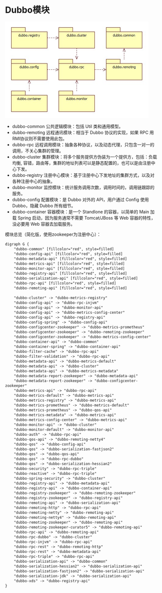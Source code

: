 # Dubbo模块
![dubbo-modules.jpg](../images/dubbo-modules.jpg)
* dubbo-common 公共逻辑模块：包括 Util 类和通用模型。
* dubbo-remoting 远程通讯模块：相当于 Dubbo 协议的实现，如果 RPC 用 RMI协议则不需要使用此包。
* dubbo-rpc 远程调用模块：抽象各种协议，以及动态代理，只包含一对一的调用，不关心集群的管理。
* dubbo-cluster 集群模块：将多个服务提供方伪装为一个提供方，包括：负载均衡, 容错，路由等，集群的地址列表可以是静态配置的，也可以是由注册中心下发。
* dubbo-registry 注册中心模块：基于注册中心下发地址的集群方式，以及对各种注册中心的抽象。
* dubbo-monitor 监控模块：统计服务调用次数，调用时间的，调用链跟踪的服务。
* dubbo-config 配置模块：是 Dubbo 对外的 API，用户通过 Config 使用Dubbo，隐藏 Dubbo 所有细节。
* dubbo-container 容器模块：是一个 Standlone 的容器，以简单的 Main 加载 Spring 启动，因为服务通常不需要 Tomcat/JBoss 等 Web 容器的特性，没必要用 Web 容器去加载服务。

模块总览（简化版，使用zookeeper为注册中心）：
```plantuml
digraph G {
    "dubbo-common" [fillcolor="red", style=filled]
    "dubbo-config-api" [fillcolor="red", style=filled]
    "dubbo-metadata-api" [fillcolor="red", style=filled]
    "dubbo-metrics-api" [fillcolor="red", style=filled]
    "dubbo-monitor-api" [fillcolor="red", style=filled]
    "dubbo-registry-api" [fillcolor="red", style=filled]
    "dubbo-serialization-api" [fillcolor="red", style=filled]
    "dubbo-rpc-api" [fillcolor="red", style=filled]
    "dubbo-remoting-api" [fillcolor="red", style=filled]
    
    "dubbo-cluster" -> "dubbo-metrics-registry"
    "dubbo-config-api" -> "dubbo-rpc-injvm"
    "dubbo-config-api" -> "dubbo-monitor-api"
    "dubbo-config-api" -> "dubbo-metrics-config-center"
    "dubbo-config-api" -> "dubbo-registry-api"
    "dubbo-config-spring" -> "dubbo-config-api"
    "dubbo-configcenter-zookeeper" -> "dubbo-metrics-prometheus"
    "dubbo-configcenter-zookeeper" -> "dubbo-remoting-zookeeper"
    "dubbo-configcenter-zookeeper" -> "dubbo-metrics-config-center"
    "dubbo-container-api" -> "dubbo-common"
    "dubbo-container-spring" -> "dubbo-container-api"
    "dubbo-filter-cache" -> "dubbo-rpc-api"
    "dubbo-filter-validation" -> "dubbo-rpc-api"
    "dubbo-metadata-api" -> "dubbo-metrics-default"
    "dubbo-metadata-api" -> "dubbo-cluster"
    "dubbo-metadata-api" -> "dubbo-metrics-metadata"
    "dubbo-metadata-report-zookeeper" -> "dubbo-metadata-api"
    "dubbo-metadata-report-zookeeper" -> "dubbo-configcenter-zookeeper"
    "dubbo-metrics-api" -> "dubbo-rpc-api"
    "dubbo-metrics-default" -> "dubbo-metrics-api"
    "dubbo-metrics-registry" -> "dubbo-metrics-api"
    "dubbo-metrics-prometheus" -> "dubbo-metrics-default"
    "dubbo-metrics-prometheus" -> "dubbo-qos-api"
    "dubbo-metrics-metadata" -> "dubbo-metrics-api"
    "dubbo-metrics-config-center" -> "dubbo-metrics-api"
    "dubbo-monitor-api" -> "dubbo-cluster"
    "dubbo-monitor-default" -> "dubbo-monitor-api"
    "dubbo-auth" -> "dubbo-rpc-api"
    "dubbo-qos-api" -> "dubbo-remoting-netty4"
    "dubbo-qos" -> "dubbo-config-api"
    "dubbo-qos" -> "dubbo-serialization-fastjson2"
    "dubbo-qos" -> "dubbo-qos-api"
    "dubbo-qos" -> "dubbo-rpc-dubbo"
    "dubbo-qos" -> "dubbo-serialization-hessian2"
    "dubbo-security" -> "dubbo-rpc-triple"
    "dubbo-reactive" -> "dubbo-rpc-triple"
    "dubbo-spring-security" -> "dubbo-cluster"
    "dubbo-registry-api" -> "dubbo-metadata-api"
    "dubbo-registry-api" -> "dubbo-container-api"
    "dubbo-registry-zookeeper" -> "dubbo-remoting-zookeeper"
    "dubbo-registry-zookeeper" -> "dubbo-registry-api"
    "dubbo-remoting-api" -> "dubbo-serialization-api"
    "dubbo-remoting-http" -> "dubbo-rpc-api"
    "dubbo-remoting-netty" -> "dubbo-remoting-api"
    "dubbo-remoting-netty4" -> "dubbo-remoting-api"
    "dubbo-remoting-zookeeper" -> "dubbo-remoting-api"
    "dubbo-remoting-zookeeper-curator5" -> "dubbo-remoting-api"
    "dubbo-rpc-api" -> "dubbo-remoting-api"
    "dubbo-rpc-dubbo" -> "dubbo-cluster"
    "dubbo-rpc-injvm" -> "dubbo-rpc-api"
    "dubbo-rpc-rest" -> "dubbo-remoting-http"
    "dubbo-rpc-rest" -> "dubbo-metadata-api"
    "dubbo-rpc-triple" -> "dubbo-rpc-api"
    "dubbo-serialization-api" -> "dubbo-common"
    "dubbo-serialization-hessian2" -> "dubbo-serialization-api"
    "dubbo-serialization-fastjson2" -> "dubbo-serialization-api"
    "dubbo-serialization-jdk" -> "dubbo-serialization-api"
    "dubbo-xds" -> "dubbo-registry-api"
}
```